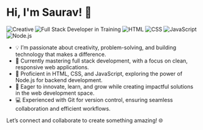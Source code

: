 # Hi, I'm Saurav! 👋

![Creative](https://img.shields.io/badge/Creative-%E2%9C%A8-orange)
![Full Stack Developer in Training](https://img.shields.io/badge/Full%20Stack%20Developer%20in%20Training-%F0%9F%9A%80-blue)
![HTML](https://img.shields.io/badge/HTML-%E2%9C%94-red)
![CSS](https://img.shields.io/badge/CSS-%E2%9C%94-blue)
![JavaScript](https://img.shields.io/badge/JavaScript-%E2%9C%94-yellow)
![Node.js](https://img.shields.io/badge/Node.js-%E2%9C%94-green)

- 💡 I’m passionate about creativity, problem-solving, and building technology that makes a difference.
- 🌱 Currently mastering full stack development, with a focus on clean, responsive web applications.
- 🔧 Proficient in HTML, CSS, and JavaScript, exploring the power of Node.js for backend development.
- 🚀 Eager to innovate, learn, and grow while creating impactful solutions in the web development space.
- 💻 Experienced with Git for version control, ensuring seamless collaboration and efficient workflows.

Let’s connect and collaborate to create something amazing! 🌐
